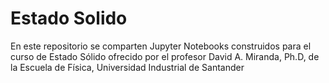 # Estado Solido
En este repositorio se comparten Jupyter Notebooks construidos para el curso de Estado Sólido ofrecido por el profesor David A. Miranda, Ph.D, de la Escuela de Física, Universidad Industrial de Santander
